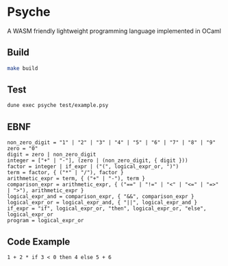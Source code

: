 # Psyche

A WASM friendly lightweight programming language implemented in OCaml

## Build

```bash
make build
```

## Test

```bash
dune exec psyche test/example.psy
```

## EBNF

```
non_zero_digit = "1" | "2" | "3" | "4" | "5" | "6" | "7" | "8" | "9"
zero = "0"
digit = zero | non_zero_digit
integer = ["+" | "-"], (zero | (non_zero_digit, { digit }))
factor = integer | if_expr | ("(", logical_expr_or, ")")
term = factor, { ("*" | "/"), factor }
arithmetic_expr = term, { ("+" | "-"), term }
comparison_expr = arithmetic_expr, { ("==" | "!=" | "<" | "<=" | "=>" | ">"), arithmetic_expr }
logical_expr_and = comparison_expr, { "&&", comparison_expr }
logical_expr_or = logical_expr_and, { "||", logical_expr_and }
if_expr = "if", logical_expr_or, "then", logical_expr_or, "else", logical_expr_or
program = logical_expr_or
```

## Code Example

```text
1 + 2 * if 3 < 0 then 4 else 5 + 6
```

